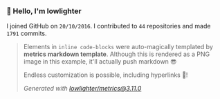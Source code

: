 ### 👋 Hello, I'm lowlighter

I joined GitHub on `20/10/2016`.
I contributed to `44` repositories and made `1791` commits.

> Elements in `inline code-blocks` were auto-magically templated by **metrics markdown template**.
> Although this is rendered as a PNG image in this example, it'll actually push markdown 😎
>
> Endless customization is possible, including hyperlinks 🎉!
>
> *Generated with [lowlighter/metrics@3.11.0](https://github.com/lowlighter/metrics)*
